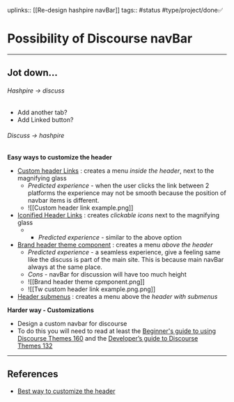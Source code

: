 uplinks:: [[Re-design hashpire navBar]]
tags:: #status #type/project/done✅ 

# Possibility of Discourse navBar
---
## Jot down...
###### Hashpire -> discuss
- Add another tab?
- Add Linked button?

###### Discuss -> hashpire
**Easy ways to customize the header**
- [Custom header Links](https://meta.discourse.org/t/custom-header-links/90588) : creates a menu *inside the header*, next to the magnifying glass
	- _Predicted experience_ - when the user clicks the link between 2 platforms the experience may not be smooth because the position of navbar items is different.
	- ![[Custom header link example.png]]
- [Iconified Header Links](https://meta.discourse.org/t/iconified-header-links/86307) : creates *clickable icons* next to the magnifying glass
	- -   _Predicted experience_ - similar to the above option
- [Brand header theme component](https://meta.discourse.org/t/brand-header-theme-component/77977) : creates a menu *above the header*
	-   _Predicted experience_ - a seamless experience, give a feeling same like the discuss is part of the main site. This is because main navBar always at the same place.  
	- _Cons_ - navBar for discussion will have too much height
	- ![[Brand header theme cpmponent.png]]
	- ![[Tw custom header link example.png.png]]
- [Header submenus](https://meta.discourse.org/t/header-submenus/94584) : creates a menu above the *header with submenus*

**Harder way -  Customizations**
- Design a custom navbar for discourse
- To do this you will need to read at least the [Beginner's guide to using Discourse Themes 160](https://meta.discourse.org/t/beginners-guide-to-using-discourse-themes/91966) and the [Developer’s guide to Discourse Themes 132](https://meta.discourse.org/t/developer-s-guide-to-discourse-themes/93648)
---
## References
- [Best way to customize the header](https://meta.discourse.org/t/best-way-to-customize-the-header/13368)